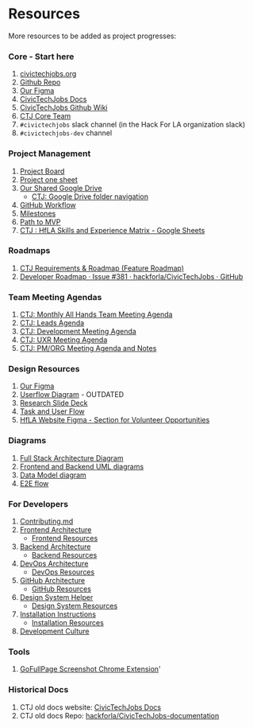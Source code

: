 # Resources

More resources to be added as project progresses:

### Core - Start here

1. [civictechjobs.org](https://civictechjobs.org/)
2. [Github Repo](https://github.com/hackforla/CivicTechJobs)
3. [Our Figma](https://www.figma.com/file/G5bOqhud6azbxyR9El9Ygp/Civic-Tech-Jobs)
4. [CivicTechJobs Docs](https://hackforla.github.io/CivicTechJobs/)
5. [CivicTechJobs Github Wiki](https://github.com/hackforla/CivicTechJobs/wiki/Resources)
6. [CTJ Core Team](https://github.com/hackforla/CivicTechJobs/wiki/The-Team)
7. `#civictechjobs` slack channel \(in the Hack For LA organization slack\)
8. `#civictechjobs-dev` channel

### Project Management

1. [Project Board](https://github.com/orgs/hackforla/projects/37)
2. [Project one sheet](https://docs.google.com/document/d/1bfxY8YlyCjzCL3oP0rpa77uEY4vuymDYZY_xWEgXiGs)
3. [Our Shared Google Drive](https://drive.google.com/drive/folders/1hXxvpC8W5Uuzjqo4CxnjDpAMI7sbVnq8?usp=sharing&pli=1)
      - [CTJ: Google Drive folder navigation ](https://docs.google.com/document/d/1N7SXNYYOapdxJrafgNT54XTwl7oacpzB/edit?usp=sharing&ouid=116206592762819886900&rtpof=true&sd=true)
4. [GitHub Workflow](https://docs.google.com/document/d/1CuRX6hhWzs8ydVCnl6OrGZ4LeVSk9X_pIzoKchAqFcU)
5. [Milestones](https://github.com/hackforla/CivicTechJobs/milestones)
6. [Path to MVP](https://docs.google.com/spreadsheets/d/1oyLDs02q_t7-Goyqb547svJwyLlEWG4mv2Tr_ftIhps)
7. [CTJ : HfLA Skills and Experience Matrix - Google Sheets](https://docs.google.com/spreadsheets/d/1_sCd8Kc2Tlhe--8UJLkgyDoqyQw_eZxhie3QTOwTHrM)

### Roadmaps

1. [CTJ Requirements & Roadmap (Feature Roadmap)](https://docs.google.com/spreadsheets/d/1VcDLJnDA5CE7euzaZxOcqS3LLgyUFVLeqvdZx2sFGQk)
2. [Developer Roadmap · Issue #381 · hackforla/CivicTechJobs · GitHub](https://github.com/hackforla/CivicTechJobs/issues/381)

### Team Meeting Agendas

1. [CTJ: Monthly All Hands Team Meeting Agenda](https://github.com/hackforla/CivicTechJobs/issues/16)
2. [CTJ: Leads Agenda](https://github.com/hackforla/CivicTechJobs/issues/476)
3. [CTJ: Development Meeting Agenda](https://github.com/hackforla/CivicTechJobs/issues/450)
4. [CTJ: UXR Meeting Agenda](https://github.com/hackforla/CivicTechJobs/issues/140)
5. [CTJ: PM/ORG Meeting Agenda and Notes](https://github.com/hackforla/CivicTechJobs/issues/101)

### Design Resources

1. [Our Figma](https://www.figma.com/file/G5bOqhud6azbxyR9El9Ygp/Civic-Tech-Jobs)
2. [Userflow Diagram](https://docs.google.com/document/d/1ja1rfgEksPwH5-zaJdOas7SvZghC2NqjO7ePxsyxxFg/edit) - OUTDATED
3. [Research Slide Deck](https://docs.google.com/presentation/d/1fJOK6-2YyMgLKfF4ZmJfR5YMUNic4hGn/edit#slide=id.p1)
4. [Task and User Flow](https://whimsical.com/ctj-task-and-user-flow-8GgB5Moy14fnQDv24o1fGC)
5. [HfLA Website Figma - Section for Volunteer Opportunities](https://www.figma.com/design/0RRPy1Ph7HafI3qOITg0Mr/Hack-for-LA-Website?node-id=5326-26395&t=x2ib7NJm3z5aB5H0-0)

### Diagrams

1. [Full Stack Architecture Diagram](https://drive.google.com/file/d/1OBYs5E6UT-d4IbseJMNGyhGbkUH03lXi/view?usp=drive_link)
2. [Frontend and Backend UML diagrams](https://github.com/hackforla/CivicTechJobs/issues/236)
3. [Data Model diagram](https://dbdiagram.io/d/hfla-civic-tech-jobs-671ad87097a66db9a333224e)
4. [E2E flow](https://drive.google.com/file/d/1Ux9yUAEs5q2dFoLDtxRaObdxB1RK08zK/view?usp=drive_link)

### For Developers

1. [Contributing.md](https://github.com/hackforla/CivicTechJobs/blob/main/CONTRIBUTING.md)<br>
2. [Frontend Architecture](https://hackforla.github.io/CivicTechJobs/developer/frontend/)<br>
   - [Frontend Resources](https://hackforla.github.io/CivicTechJobs/developer/frontend/#additional-resources)
3. [Backend Architecture](https://hackforla.github.io/CivicTechJobs/developer/backend/)<br>
   - [Backend Resources](http://hackforla.github.io/CivicTechJobs/developer/backend/#additional-resources)
4. [DevOps Architecture](https://hackforla.github.io/CivicTechJobs/developer/devops/)<br>
   - [DevOps Resources](http://hackforla.github.io/CivicTechJobs/developer/devops/#additional-resources)
5. [GitHub Architecture](https://hackforla.github.io/CivicTechJobs/developer/github/)<br>
   - [GitHub Resources](http://hackforla.github.io/CivicTechJobs/developer/github/#additional-resources)
6. [Design System Helper](https://hackforla.github.io/CivicTechJobs/developer/design-system/)<br>
   - [Design System Resources](https://hackforla.github.io/CivicTechJobs/developer/design-system/#resources)
7. [Installation Instructions](https://hackforla.github.io/CivicTechJobs/developer/installation/)<br>
   - [Installation Resources](http://hackforla.github.io/CivicTechJobs/developer/installation/#additional-resources)
8. [Development Culture](https://hackforla.github.io/CivicTechJobs/developer/development-culture/)<br>

### Tools

1. [GoFullPage Screenshot Chrome Extension](https://chrome.google.com/webstore/detail/gofullpage-full-page-scre/fdpohaocaechififmbbbbbknoalclacl?hl=en)'

### Historical Docs

1. CTJ old docs website: [CivicTechJobs Docs](https://hackforla.github.io/CivicTechJobs-Documentation)
2. CTJ old docs Repo: [hackforla/CivicTechJobs-documentation](https://github.com/hackforla/CivicTechJobs-documentation)